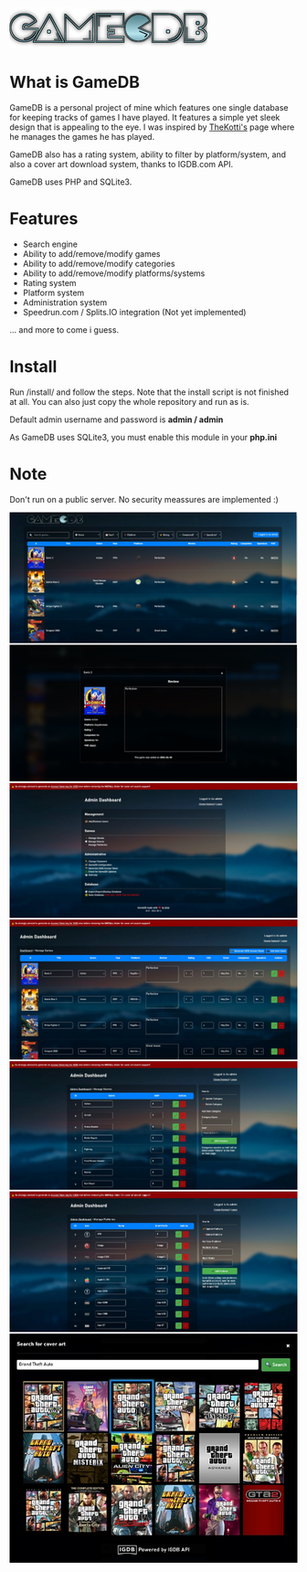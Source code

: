 ![Alt text](/screens/logo_github.png?raw=true "Logo")

# What is GameDB
GameDB is a personal project of mine which features one single database
for keeping tracks of games I have played. It features a simple yet
sleek design that is appealing to the eye. I was inspired by [TheKotti's](https://www.twitch.tv/thekotti "TheKotti's Twitch Channel") page where he manages the games he has played. 

GameDB also has a rating system, ability to filter by platform/system, and also
a cover art download system, thanks to IGDB.com API. 

GameDB uses PHP and SQLite3. 

# Features
- Search engine
- Ability to add/remove/modify games
- Ability to add/remove/modify categories
- Ability to add/remove/modify platforms/systems
- Rating system
- Platform system
- Administration system
- Speedrun.com / Splits.IO integration (Not yet implemented)

... and more to come i guess.

# Install
Run /install/ and follow the steps. Note that the install script is not finished
at all. You can also just copy the whole repository and run as is. 

Default admin username and password is **admin / admin**

As GameDB uses SQLite3, you must enable this module in your **php.ini**

# Note
Don't run on a public server. No security meassures are implemented :)

![Alt text](/screens/index.jpg?raw=true "Index")
![Alt text](/screens/modal.jpg?raw=true "Modal")
![Alt text](/screens/admin.jpg?raw=true "Admin Index")
![Alt text](/screens/admin2.jpg?raw=true "Game Index")
![Alt text](/screens/admin3.jpg?raw=true "Categories Index")
![Alt text](/screens/admin4.jpg?raw=true "Platform Index")
![Alt text](/screens/igdb.jpg?raw=true "IGDB Cover Search")
